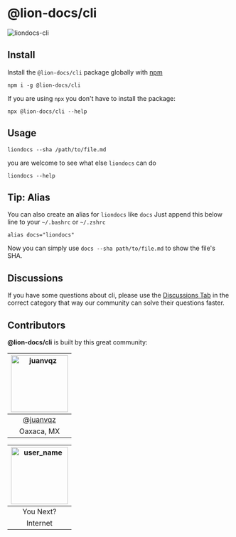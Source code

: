 # @lion-docs/cli

![liondocs-cli](https://user-images.githubusercontent.com/7331511/185776302-3d948535-bf32-4002-ac42-5b970c9c6f72.gif)

## Install

Install the `@lion-docs/cli` package globally with [npm](https://npmjs.com)

```
npm i -g @lion-docs/cli
```

If you are using `npx` you don't have to install the package:

```
npx @lion-docs/cli --help
```

## Usage

```
liondocs --sha /path/to/file.md
```

you are welcome to see what else `liondocs` can do
```
liondocs --help
```

## Tip: Alias

You can also create an alias for `liondocs` like `docs`
Just append this below line to your `~/.bashrc` or `~/.zshrc`

```
alias docs="liondocs"
```

Now you can simply use `docs --sha path/to/file.md` to show the file's SHA.

## Discussions

If you have some questions about cli,
please use the [Discussions Tab](https://github.com/liondocs/cli/discussions)
in the correct category that way our community can solve their questions faster.

## Contributors

**@lion-docs/cli** is built by this great community:

| <img src="https://avatars.githubusercontent.com/juanvqz?s=256" alt="juanvqz" width="128" /> |
| :-----------------------------------------------------------------------------------------: |
|                      <a href="https://github.com/juanvqz">@juanvqz</a>                      |
|                                         Oaxaca, MX                                          |

| <img src="https://www.gravatar.com/avatar/00000000000000000000000000000000?d=identicon&s=128&" alt="user_name" width="128" /> |
| :------------------------------------------------------------------------------------------------------------------: |
|                                                      You Next?                                                       |
|                                                       Internet                                                       |

